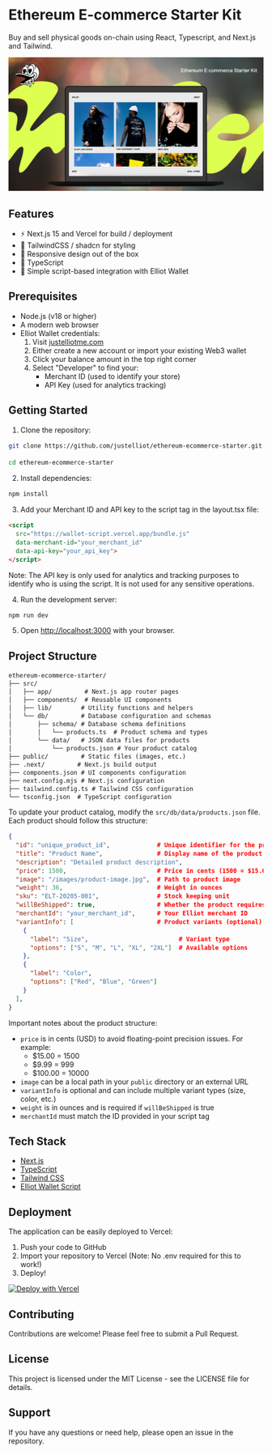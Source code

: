 # Ethereum E-commerce Starter Kit

Buy and sell physical goods on-chain using React, Typescript, and Next.js and Tailwind.

![banner image](/public/og-image.jpg)

## Features

- ⚡ Next.js 15 and Vercel for build / deployment
- 🎨 TailwindCSS / shadcn for styling
- 📱 Responsive design out of the box
- 💎 TypeScript 
- 🔑 Simple script-based integration with Elliot Wallet

## Prerequisites

- Node.js (v18 or higher)
- A modern web browser
- Elliot Wallet credentials:
  1. Visit [justelliotme.com](https://www.justelliotme.com)
  2. Either create a new account or import your existing Web3 wallet
  3. Click your balance amount in the top right corner
  4. Select "Developer" to find your:
     - Merchant ID (used to identify your store)
     - API Key (used for analytics tracking)

## Getting Started

1. Clone the repository:
```bash
git clone https://github.com/justelliot/ethereum-ecommerce-starter.git

cd ethereum-ecommerce-starter
```

2. Install dependencies:
```bash
npm install
```

3. Add your Merchant ID and API key to the script tag in the layout.tsx file:
```html
<script 
  src="https://wallet-script.vercel.app/bundle.js"
  data-merchant-id="your_merchant_id"
  data-api-key="your_api_key">
</script>
```
Note: The API key is only used for analytics and tracking purposes to identify who is using the script. It is not used for any sensitive operations.

4. Run the development server:
```bash
npm run dev
```

5. Open [http://localhost:3000](http://localhost:3000) with your browser.

## Project Structure

```
ethereum-ecommerce-starter/
├── src/              
│   ├── app/         # Next.js app router pages
│   ├── components/  # Reusable UI components
│   ├── lib/        # Utility functions and helpers
│   └── db/         # Database configuration and schemas
│       ├── schema/ # Database schema definitions
│       │   └── products.ts  # Product schema and types
│       └── data/   # JSON data files for products
│           └── products.json # Your product catalog
├── public/         # Static files (images, etc.)
├── .next/         # Next.js build output
├── components.json # UI components configuration
├── next.config.mjs # Next.js configuration
├── tailwind.config.ts # Tailwind CSS configuration
└── tsconfig.json  # TypeScript configuration
```

To update your product catalog, modify the `src/db/data/products.json` file. Each product should follow this structure:
```json
{
  "id": "unique_product_id",             # Unique identifier for the product
  "title": "Product Name",               # Display name of the product
  "description": "Detailed product description",
  "price": 1500,                         # Price in cents (1500 = $15.00)
  "image": "/images/product-image.jpg",  # Path to product image
  "weight": 36,                          # Weight in ounces
  "sku": "ELT-20205-001",                # Stock keeping unit 
  "willBeShipped": true,                 # Whether the product requires shipping
  "merchantId": "your_merchant_id",      # Your Elliot merchant ID
  "variantInfo": [                       # Product variants (optional)
    {
      "label": "Size",                         # Variant type
      "options": ["S", "M", "L", "XL", "2XL"]  # Available options
    },
    {
      "label": "Color",
      "options": ["Red", "Blue", "Green"]
    }
  ],
}
```

Important notes about the product structure:
- `price` is in cents (USD) to avoid floating-point precision issues. For example:
  - $15.00 = 1500
  - $9.99 = 999
  - $100.00 = 10000
- `image` can be a local path in your `public` directory or an external URL
- `variantInfo` is optional and can include multiple variant types (size, color, etc.)
- `weight` is in ounces and is required if `willBeShipped` is true
- `merchantId` must match the ID provided in your script tag

## Tech Stack

- [Next.js](https://nextjs.org/)
- [TypeScript](https://www.typescriptlang.org/)
- [Tailwind CSS](https://tailwindcss.com/)
- [Elliot Wallet Script](https://justelliotme.com)

## Deployment

The application can be easily deployed to Vercel:

1. Push your code to GitHub
2. Import your repository to Vercel (Note: No .env required for this to work!)
3. Deploy!

[![Deploy with Vercel](https://vercel.com/button)](https://vercel.com/new/clone?repository-url=https://github.com/drooooooler/ethereum-ecommerce-starter)

## Contributing

Contributions are welcome! Please feel free to submit a Pull Request.

## License

This project is licensed under the MIT License - see the LICENSE file for details.

## Support

If you have any questions or need help, please open an issue in the repository.